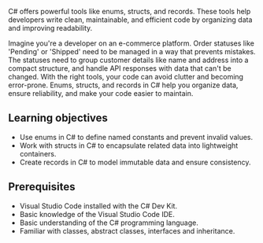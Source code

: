 C# offers powerful tools like enums, structs, and records. These tools help developers write clean, maintainable, and efficient code by organizing data and improving readability.

Imagine you're a developer on an e-commerce platform. Order statuses like 'Pending' or 'Shipped' need to be managed in a way that prevents mistakes. The statuses need to group customer details like name and address into a compact structure, and handle API responses with data that can't be changed. With the right tools, your code can avoid clutter and becoming error-prone. Enums, structs, and records in C# help you organize data, ensure reliability, and make your code easier to maintain.

## Learning objectives

- Use enums in C# to define named constants and prevent invalid values.
- Work with structs in C# to encapsulate related data into lightweight containers.
- Create records in C# to model immutable data and ensure consistency.

## Prerequisites

- Visual Studio Code installed with the C# Dev Kit.
- Basic knowledge of the Visual Studio Code IDE.
- Basic understanding of the C# programming language.
- Familiar with classes, abstract classes, interfaces and inheritance.
